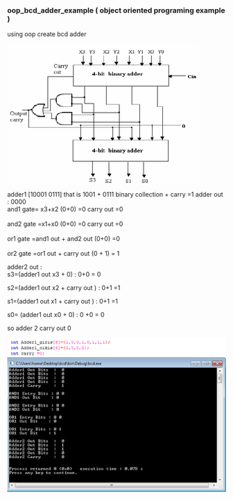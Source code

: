 ### oop_bcd_adder_example ( object oriented programing example )

using oop create bcd adder <br>

![](https://github.com/aliaydins/oop_bcd_adder_example/blob/master/BCD-Adder.png)


adder1 [10001 0111] that is 1001 + 0111 binary collection + carry  =1  adder out : 0000  <br>
and1 gate= x3+x2 (0+0) =0 carry out =0 <br>
<br>
and2 gate =x1+x0 (0+0) =0 carry out =0 <br>
<br>
or1 gate =and1 out + and2 out (0+0) =0 <br>
<br>
or2 gate =or1 out + carry out (0 + 1) = 1  <br>

adder2 out : <br>
s3=(adder1 out x3 + 0) : 0+0 = 0 <br>

s2=(adder1 out x2 + carry out ) : 0+1 =1 <br>

s1=(adder1 out x1 + carry out ) : 0+1 =1 <br>

s0= (adder1 out x0 + 0)  : 0 +0 = 0 <br>

so adder 2 carry out 0 




![](https://github.com/aliaydins/oop_bcd_adder_example/blob/master/exe.png)
